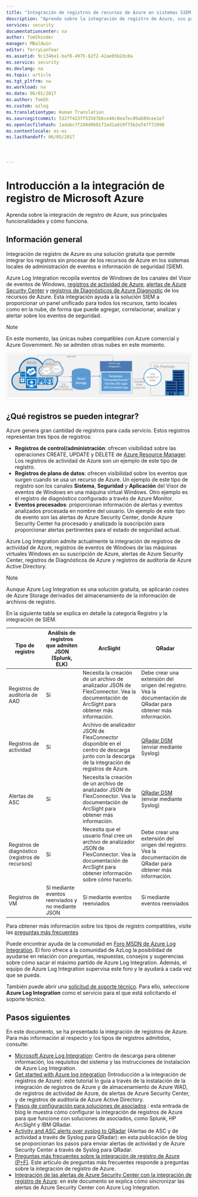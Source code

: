 ```yaml
---
title: "Integración de registros de recursos de Azure en sistemas SIEM | Microsoft Docs"
description: "Aprenda sobre la integración de registro de Azure, sus principales funcionalidades y cómo funciona."
services: security
documentationcenter: na
author: TomShinder
manager: MBaldwin
editor: TerryLanfear
ms.assetid: 9c1346e1-baf8-4975-b2f2-42ae05b2dc0a
ms.service: security
ms.devlang: na
ms.topic: article
ms.tgt_pltfrm: na
ms.workload: na
ms.date: 06/01/2017
ms.author: TomSh
ms.custom: azlog
ms.translationtype: Human Translation
ms.sourcegitcommit: 532ff423ff53567b6ce40c0ea7ec09a689cee1e7
ms.openlocfilehash: 1adabc7f249d9b01f3ad1a819f75b2ef47f72998
ms.contentlocale: es-es
ms.lasthandoff: 06/05/2017



---
```

# <a name="introduction-to-microsoft-azure-log-integration"></a>Introducción a la integración de registro de Microsoft Azure
Aprenda sobre la integración de registro de Azure, sus principales funcionalidades y cómo funciona.

## <a name="overview"></a>Información general

Integración de registro de Azure es una solución gratuita que permite integrar los registros sin procesar de los recursos de Azure en los sistemas locales de administración de eventos e información de seguridad (SIEM).

Azure Log Integration recopila eventos de Windows de los canales del Visor de eventos de Windows, [registros de actividad de Azure](../monitoring-and-diagnostics/monitoring-overview-activity-logs.md), [alertas de Azure Security Center](../security-center/security-center-intro.md) y [registros de Diagnósticos de Azure Diagnostic](../monitoring-and-diagnostics/monitoring-overview-of-diagnostic-logs.md) de los recursos de Azure. Esta integración ayuda a la solución SIEM a proporcionar un panel unificado para todos los recursos, tanto locales como en la nube, de forma que puede agregar, correlacionar, analizar y alertar sobre los eventos de seguridad.

>[!NOTE]
En este momento, las únicas nubes compatibles con Azure comercial y Azure Government. No se admiten otras nubes en este momento.

![Integración de registro de Azure][1]

## <a name="what-logs-can-i-integrate"></a>¿Qué registros se pueden integrar?
Azure genera gran cantidad de registros para cada servicio. Estos registros representan tres tipos de registros:

* **Registros de control/administración**: ofrecen visibilidad sobre las operaciones CREATE, UPDATE y DELETE de [Azure Resource Manager](../azure-resource-manager/resource-group-overview.md). Los registros de actividad de Azure son un ejemplo de este tipo de registro.
* **Registros de plano de datos**: ofrecen visibilidad sobre los eventos que surgen cuando se usa un recurso de Azure. Un ejemplo de este tipo de registro son los canales **Sistema**, **Seguridad** y **Aplicación** del Visor de eventos de Windows en una máquina virtual Windows. Otro ejemplo es el registro de diagnóstico configurado a través de Azure Monitor.
* **Eventos procesados**: proporcionan información de alertas y eventos analizados procesada en nombre del usuario. Un ejemplo de este tipo de evento son las alertas de Azure Security Center, donde Azure Security Center ha procesado y analizado la suscripción para proporcionar alertas pertinentes para el estado de seguridad actual.

Azure Log Integration admite actualmente la integración de registros de actividad de Azure, registros de eventos de Windows de las máquinas virtuales Windows en su suscripción de Azure, alertas de Azure Security Center, registros de Diagnósticos de Azure y registros de auditoría de Azure Active Directory.

>[!NOTE]
Aunque Azure Log Integration es una solución gratuita, se aplicarán costes de Azure Storage derivados del almacenamiento de la información de archivos de registro.

En la siguiente tabla se explica en detalle la categoría Registro y la integración de SIEM.

| Tipo de registro  |Análisis de registros que admiten JSON (Splunk, ELK)| ArcSight  | QRadar  |   
|---|---|---|---|
|  Registros de auditoría de AAD |  Sí | Necesita la creación de un archivo de analizador JSON de FlexConnector. Vea la documentación de ArcSight para obtener más información.  |  Debe crear una extensión del origen del registro. Vea la documentación de QRadar para obtener más información. |  
| Registros de actividad  | Sí  |  Archivo de analizador JSON de FlexConnector disponible en el centro de descarga junto con la descarga de la integración de registros de Azure. |  [QRadar DSM](https://www.ibm.com/support/knowledgecenter/SSKMKU/com.ibm.dsm.doc/c_dsm_guide_microsoft_azure_overview.html) (enviar mediante Syslog) |  
| Alertas de ASC  | Sí  |  Necesita la creación de un archivo de analizador JSON de FlexConnector. Vea la documentación de ArcSight para obtener más información. | [QRadar DSM](https://www.ibm.com/support/knowledgecenter/SSKMKU/com.ibm.dsm.doc/c_dsm_guide_microsoft_azure_overview.html) (enviar mediante Syslog)   |   
| Registros de diagnóstico (registros de recursos) | Sí | Necesita que el usuario final cree un archivo de analizador JSON de FlexConnector. Vea la documentación de ArcSight para obtener información sobre cómo hacerlo. | Debe crear una extensión del origen del registro. Vea la documentación de QRadar para obtener más información. |
| Registros de VM | Sí mediante eventos reenviados y no mediante JSON | Sí mediante eventos reenviados | Sí mediante eventos reenviados |

Para obtener más información sobre los tipos de registro compatibles, visite las [preguntas más frecuentes](security-azure-log-integration-faq.md)


Puede encontrar ayuda de la comunidad en [Foro MSDN de Azure Log Integration](https://social.msdn.microsoft.com/Forums/office/home?forum=AzureLogIntegration). El foro ofrece a la comunidad de AzLog la posibilidad de ayudarse en relación con preguntas, respuestas, consejos y sugerencias sobre cómo sacar el máximo partido de Azure Log Integration. Además, el equipo de Azure Log Integration supervisa este foro y le ayudará a cada vez que se pueda.

También puede abrir una [solicitud de soporte técnico](../azure-supportability/how-to-create-azure-support-request.md). Para ello, seleccione **Azure Log Integration** como el servicio para el que está solicitando el soporte técnico.

## <a name="next-steps"></a>Pasos siguientes
En este documento, se ha presentado la integración de registros de Azure. Para más información al respecto y los tipos de registros admitidos, consulte:

* [Microsoft Azure Log Integration](https://www.microsoft.com/download/details.aspx?id=53324): Centro de descarga para obtener información, los requisitos del sistema y las instrucciones de instalación de Azure Log Integration.
* [Get started with Azure log integration](security-azure-log-integration-get-started.md) (Introducción a la integración de registros de Azure): este tutorial lo guía a través de la instalación de la integración de registros de Azure y de almacenamiento de Azure WAD, de registros de actividad de Azure, de alertas de Azure Security Center, y de registros de auditoría de Azure Active Directory.
* [Pasos de configuración para soluciones de asociados](https://blogs.msdn.microsoft.com/azuresecurity/2016/08/23/azure-log-siem-configuration-steps/) : esta entrada de blog le muestra cómo configurar la integración de registros de Azure para que funcione con soluciones de asociados, como Splunk, HP ArcSight y IBM QRadar.
* [Activity and ASC alerts over syslog to QRadar](https://blogs.msdn.microsoft.com/azuresecurity/2016/09/24/integrate-azure-logs-to-qradar/) (Alertas de ASC y de actividad a través de Syslog para QRadar): en esta publicación de blog se proporcionan los pasos para enviar alertas de actividad y de Azure Security Center a través de Syslog para QRadar.
* [Preguntas más frecuentes sobre la integración de registro de Azure (P+F)](security-azure-log-integration-faq.md). Este artículo de preguntas más frecuentes responde a preguntas sobre la integración de registro de Azure.
* [Integración de las alertas de Azure Security Center con la integración de registro de Azure](../security-center/security-center-integrating-alerts-with-log-integration.md): en este documento se explica cómo sincronizar las alertas de Azure Security Center con Azure Log Integration.

<!--Image references-->
[1]: ./media/security-azure-log-integration-overview/azure-log-integration.png

